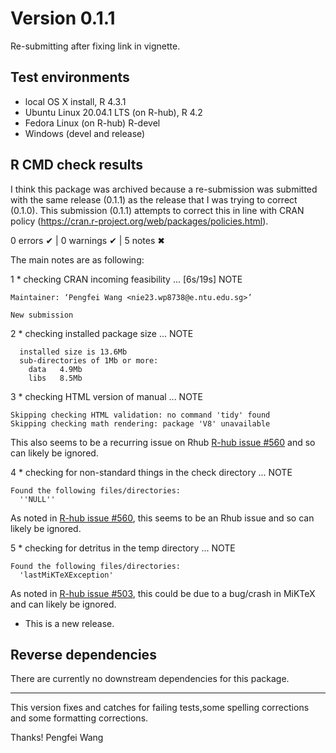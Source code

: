 # Version 0.1.1

Re-submitting after fixing link in vignette.

## Test environments

* local OS X install, R 4.3.1
* Ubuntu Linux 20.04.1 LTS (on R-hub), R 4.2
* Fedora Linux (on R-hub) R-devel
* Windows (devel and release)

## R CMD check results

I think this package was archived because a re-submission  was submitted with the
same release (0.1.1) as the release that I was trying to correct (0.1.0). This 
submission (0.1.1) attempts to correct this in line with CRAN policy (https://cran.r-project.org/web/packages/policies.html).

0 errors ✔ | 0 warnings ✔ | 5 notes ✖

The main notes are as following:

1 * checking CRAN incoming feasibility ... [6s/19s] NOTE

```
Maintainer: ‘Pengfei Wang <nie23.wp8738@e.ntu.edu.sg>’

New submission
```
2 * checking installed package size ... NOTE

```
  installed size is 13.6Mb
  sub-directories of 1Mb or more:
    data   4.9Mb
    libs   8.5Mb
```

3 * checking HTML version of manual ... NOTE

```
Skipping checking HTML validation: no command 'tidy' found
Skipping checking math rendering: package 'V8' unavailable
```

This also seems to be a recurring issue on Rhub [R-hub issue #560](https://github.com/r-hub/rhub/issues/548) and so can likely be ignored.


4 * checking for non-standard things in the check directory ... NOTE

```
Found the following files/directories:
  ''NULL''
```

As noted in [R-hub issue #560](https://github.com/r-hub/rhub/issues/560), this seems to be an Rhub issue and so can likely be ignored. 

5 * checking for detritus in the temp directory ... NOTE

```
Found the following files/directories:
  'lastMiKTeXException'
```

As noted in [R-hub issue #503](https://github.com/r-hub/rhub/issues/503), this could be due to a bug/crash in MiKTeX and can likely be ignored.

* This is a new release.

## Reverse dependencies

There are currently no downstream dependencies for this package.


---

This version fixes and catches for failing tests,some spelling corrections and some formatting corrections.


Thanks!
Pengfei Wang


